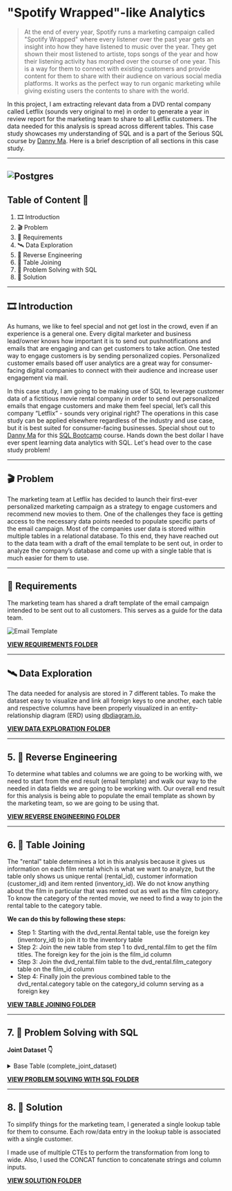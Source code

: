 # "Spotify Wrapped"-like Analytics
>At the end of every year,  Spotify runs a marketing campaign called "Spotify Wrapped" where every listener over the past year gets an insight into how they have listened to music over the year. They get shown their most listened to artiste, tops songs of the year and how their listening activity has morphed over the course of one year. This is a way for them to connect with existing customers and provide content for them to share with their audience on various social media platforms. It works as the perfect way to run organic marketing while giving existing users the contents to share with the world. 

In this project, I am extracting relevant data from a DVD rental company called Letflix (sounds very original to me) in order to generate a year in review report for the marketing team to share to all Letflix customers. The data needed for this analysis is spread across different tables. This case study showcases my understanding of SQL and is a part of the Serious SQL course by [Danny Ma](https://www.linkedin.com/in/datawithdanny/). Here is a brief description of all sections in this case study.

---
![Postgres](https://img.shields.io/badge/postgres-%23316192.svg?style=for-the-badge&logo=postgresql&logoColor=white)
---
## Table of Content 📑
1. 🎞 Introduction
2. 🎬 Problem
3. 🚦 Requirements
4. 🛰 Data Exploration
5. 🔬 Reverse Engineering
6. 🔗 Table Joining
7. 🔨 Problem Solving with SQL
8. 💽 Solution
---
## 🎞 Introduction
As humans, we like to feel special and not get lost in the crowd, even if an experience is a general one. Every digital marketer and business lead/owner knows how important it is to send out pushnotifications and emails that are engaging and can get customers to take action. One tested way to engage customers is by sending personalized copies. Personalized customer emails based off user analytics are a great way for consumer-facing digital companies to connect with their audience and increase user engagement via mail. 

In this case study, I am going to be making use of SQL to leverage customer data of a fictitious movie rental company in order to send out personalized emails that engage customers and make them feel special, let’s call this company “Letflix” - sounds very original right? 
The operations in this case study can be applied elsewhere regardless of the industry and use case, but it is best suited for consumer-facing businesses. Special shout out to [Danny Ma](https://www.linkedin.com/in/datawithdanny/) for this [SQL Bootcamp](https://www.datawithdanny.com/) course. Hands down the best dollar I have ever spent learning data analytics with SQL. Let's head over to the case study problem!

---
## 🎬 Problem
The marketing team at Letflix has decided to launch their first-ever personalized marketing campaign as a strategy to engage customers and recommend new movies to them. One of the challenges they face is getting access to the necessary data points needed to populate specific parts of the email campaign. Most of the companies user data is stored within multiple tables in a relational database. To this end, they have reached out to the data team with a draft of the email template to be sent out, in order to analyze the company’s database and come up with a single table that is much easier for them to use. 

---
## 🚦 Requirements
The marketing team has shared a draft template of the email campaign intended to be sent out to all customers. This serves as a guide for the data team. 

![Email Template](https://raw.githubusercontent.com/CODEORDIETRYING/Marketing-Analytics-Case-Study/main/Images/LetFlix%20DVD%20Rental%20Company%20Marketing%20Case%20Study.png)

[**VIEW REQUIREMENTS FOLDER**](https://github.com/CODEORDIETRYING/Marketing-Analytics-Case-Study/tree/main/Requirements)

---
##  🛰 Data Exploration
The data needed for analysis are stored in 7 different tables. To make the dataset easy to visualize and link all foreign keys to one another, each table and respective columns have been properly visualized in an entity-relationship diagram (ERD) using [dbdiagram.io.](https://dbdiagram.io)

[**VIEW DATA EXPLORATION FOLDER**](https://github.com/CODEORDIETRYING/Marketing-Analytics-Case-Study/tree/main/Data%20Exploration)

---
## 5. 🔬 Reverse Engineering
To determine what tables and columns we are going to be working with, we need to start from the end result (email template) and walk our way to the needed in data fields we are going to be working with. Our overall end result for this analysis is being able to populate the email template as shown by the marketing team, so we are going to be using that. 

[**VIEW REVERSE ENGINEERING FOLDER**](https://github.com/CODEORDIETRYING/Marketing-Analytics-Case-Study/tree/main/Reverse%20Engineering)

--- 
## 6. 🔗 Table Joining
The "rental" table determines a lot in this analysis because it gives us information on each film rental which is what we want to analyze, but the table only shows us unique rental (rental_id), customer information (customer_id) and item rented (inventory_id). We do not know anything about the film in particular that was rented out as well as the film category. To know the category of the rented movie, we need to find a way to join the rental table to the category table. 

**We can do this by following these steps:**

- Step 1: Starting with the dvd_rental.Rental table, use the foreign key (inventory_id) to join it to the inventory table
- Step 2: Join the new table from step 1 to dvd_rental.film to get the film titles. The foreign key for the join is the film_id column
- Step 3: Join the dvd_rental.film table to the dvd_rental.film_category table on the film_id column
- Step 4: Finally join the previous combined table to the dvd_rental.category table on the category_id column serving as a foreign key

[**VIEW TABLE JOINING FOLDER**](https://github.com/CODEORDIETRYING/Marketing-Analytics-Case-Study/tree/main/Table%20Joining)

---
## 7. 🔨 Problem Solving with SQL

**Joint Dataset 👇**
<details>
<summary>Base Table (complete_joint_dataset)</summary>

```
DROP TABLE IF EXISTS complete_joint_dataset;
CREATE TEMP TABLE complete_joint_dataset AS
SELECT
  rental.customer_id,
  inventory.film_id,
  film.title,
  rental.rental_date,
  category.name AS category_name
FROM dvd_rentals.rental
INNER JOIN dvd_rentals.inventory
  ON rental.inventory_id = inventory.inventory_id
INNER JOIN dvd_rentals.film
  ON inventory.film_id = film.film_id
INNER JOIN dvd_rentals.film_category
  ON film.film_id = film_category.film_id
INNER JOIN dvd_rentals.category
  ON film_category.category_id = category.category_id;
SELECT * FROM complete_joint_dataset limit 5;
```

| customer_id | film_id | title | rental_date | category_name |
| ----------- | ----------- | ----------- | ----------- | ----------- |
| 130 | 80 | BLANKET BEVERLY | 2005-05-24 22:53:30 | Family |
| 459 | 333 | FREAKY POCUS | 2005-05-24 22:54:33 | Music |
| 408 | 373 | GRADUATE LORD | 2005-05-24 23:03:39 | Children |
| 333 | 535 | LOVE SUICIDES | 2005-05-24 23:04:41 | Horror |
| 222 | 450 | IDOLS SNATCHERS | 2005-05-24 23:05:21 | Children |
</details>

[**VIEW PROBLEM SOLVING WITH SQL FOLDER**](https://github.com/CODEORDIETRYING/Marketing-Analytics-Case-Study/tree/main/Problem%20Solving%20With%20SQL)

---
## 8. 💽 Solution
To simplify things for the marketing team, I generated a single lookup table for them to consume. Each row/data entry in the lookup table is associated with a single customer.

I made use of multiple CTEs to perform the transformation from long to wide. Also, I used the CONCAT function to concatenate strings and column inputs.

[**VIEW SOLUTION FOLDER**](https://github.com/CODEORDIETRYING/Marketing-Analytics-Case-Study/tree/main/Solution)















